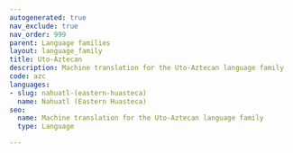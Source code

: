 ```yaml
---
autogenerated: true
nav_exclude: true
nav_order: 999
parent: Language families
layout: language_family
title: Uto-Aztecan
description: Machine translation for the Uto-Aztecan language family
code: azc
languages:
- slug: nahuatl-(eastern-huasteca)
  name: Nahuatl (Eastern Huasteca)
seo:
  name: Machine translation for the Uto-Aztecan language family
  type: Language

---
```


